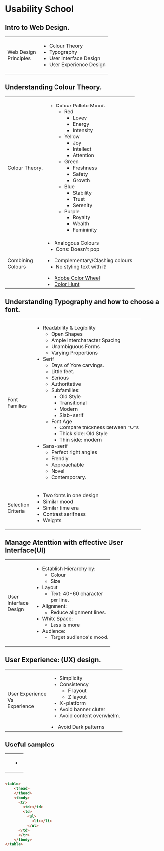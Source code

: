 # Usability School
## Intro to Web Design.
<table>
    <thead>
    </thead>
    <tbody>
      <tr>
        <td>Web Design</br> 
        Principles</td>
        <td>
          <ul>
            <li>Colour Theory</li>
            <li>Typography</li>
            <li>User Interface Design</li>
            <li>User Experience Design</li>
          </ul>
      </td>
      </tr>
    </tbody>
</table> 

## Understanding Colour Theory.
<table>
    <thead>
    </thead>
    <tbody>
      <tr>
        <td>Colour Theory.</td>
        <td>
          <ul>
            <li>Colour Pallete Mood.
              <ul>
                <li>Red
                  <ul>
                    <li>Lovev</li>
                    <li>Energy</li>
                    <li>Intensity</li>
                  </ul>
                </li>
                <li>Yellow
                  <ul>
                    <li>Joy</li>
                    <li>Intellect</li>
                    <li>Attention</li>
                  </ul>
                </li>
                <li>Green
                  <ul>
                    <li>Freshness</li>
                    <li>Safety</li>
                    <li>Growth</li>
                  </ul>
                </li>
                <li>Blue
                  <ul>
                    <li>Stability</li>
                    <li>Trust</li>
                    <li>Serenity</li>
                  </ul>
                </li>
                <li>Purple
                  <ul>
                    <li>Royalty</li>
                    <li>Wealth</li>
                    <li>Femininity</li>
                  </ul>
                </li>
              </ul>
            </li>
          </ul>
      </td>
      </tr>
      <tr>
        <td>Combining</br> Colours</td>
        <td>
          <li>Analogous Colours
            <ul>
              <li>Cons: Doesn't pop</li>
            </ul>
          </li>
          <li>Complementary/Clashing colours
            <ul>
              <li>No styling text with it!</li>
            </ul>
          </li>
          <li><a href="https://color.adobe.com/create/color-wheel">Adobe Color Wheel</a>
          </li>
          <li><a href="https://colorhunt.co/">Color Hunt</a></li>
        </td>
      </tr>
    </tbody>
</table> 

## Understanding Typography and how to choose a font.
<table>
    <thead>
    </thead>
    <tbody>
      <tr>
        <td>Font</br> Families</td>
        <td>
          <ul>
            <li>Readability & Legibility
              <ul>
                <li>Open Shapes</li>
                <li>Ample Intercharacter Spacing</li>
                <li>Unambiguous Forms</li>
                <li>Varying Proportions</li>
              </ul>
            </li>
            <li>Serif
              <ul>
                <li>Days of Yore carvings.</li>
                <li>Little feet.</li>
                <li>Serious</li>
                <li>Authoritative</li>
                <li>Subfamilies:
                  <ul>
                    <li>Old Style</li>
                    <li>Transitional</li>
                    <li>Modern</li>
                    <li>Slab-serif</li>
                  </ul>
                </li>
                <li>Font Age
                  <ul>
                    <li>Compare thickness between "O"s</li>
                    <li>Thick side: Old Style</li>
                    <li>Thin side: modern</li>
                  </ul>
                </li>
              </ul>
            </li>
            <li>Sans-serif
              <ul>
                <li>Perfect right angles</li>
                <li>Frendly</li>
                <li>Approachable</li>
                <li>Novel</li>
                <li>Contemporary.</li>
              </ul>
            </li>
          </ul>
      </td>
      </tr>
      <tr>
        <td>Selection </br>Criteria</td>
        <td>
          <ul>
            <li>Two fonts in one design</li>
            <li>Similar mood</li>
            <li>Similar time era</li>
            <li>Contrast serifness</li>
            <li>Weights</li>
          </ul>
        </td>
      </tr>
    </tbody>
</table> 

## Manage Atenttion with effective User Interface(UI)
<table>
    <thead>
    </thead>
    <tbody>
      <tr>
        <td>User</br>Interface</br>Design</td>
        <td>
          <ul>
            <li>Establish Hierarchy by:
              <ul>
                <li>Colour</li>
                <li>Size</li>
              </ul>
            </li>
            <li>Layout
              <ul>
                <li>Text: 40-60 character</br> per line.</li>
              </ul>
            </li>
            <li>Alignment:
              <ul>
                <li>Reduce alignment lines.</li>
              </ul>
            </li>
            <li>White Space:
              <ul>
                <li>Less is more</li>
              </ul>
            </li>
            <li>Audience:
              <ul>
                <li>Target audience's mood.</li>
              </ul>
            </li>
          </ul>
      </td>
      </tr>
    </tbody>
</table>

## User Experience: (UX) design.
<table>
    <thead>
    </thead>
    <tbody>
      <tr>
        <td>User Experience</br>
          Vs</br>
          Experience
        </td>
        <td>
          <ul>
            <li>Simplicity</li>
            <li>Consistency
              <ul>
                <li>F layout</li>
                <li>Z layout</li>
              </ul>
            </li>
            <li>X-platform</li>
            <li>Avoid banner cluter</li>
            <li>Avoid content overwhelm.</li>
          </ul>
          <li>Avoid Dark patterns</li>
      </td>
      </tr>
    </tbody>
</table>

## Useful samples
<table>
    <thead>
    </thead>
    <tbody>
      <tr>
        <td></td>
        <td>
          <ul>
            <li></li>
          </ul>
      </td>
      </tr>
    </tbody>
</table>

```CSS

```
```HTML
<table>
    <thead>
    </thead>
    <tbody>
      <tr>
        <td></td>
        <td>
          <ul>
            <li></li>
          </ul>
      </td>
      </tr>
    </tbody>
</table> 
```